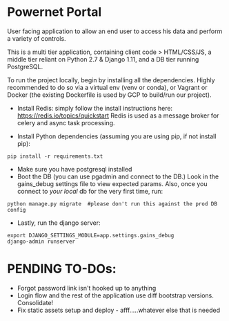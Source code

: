 # Powernet Portal

User facing application to allow an end user to access his data and perform a variety of controls.

This is a multi tier application, containing client code > HTML/CSS/JS, a middle tier reliant on Python 2.7 & Django 1.11, and a DB tier running PostgreSQL.

To run the project locally, begin by installing all the dependencies. 
Highly recommended to do so via a virtual env (venv or conda), or Vagrant or Docker (the existing Dockerfile is used by GCP to build/run our project).

- Install Redis: simply follow the install instructions here: https://redis.io/topics/quickstart
Redis is used as a message broker for celery and async task processing.

- Install Python dependencies (assuming you are using pip, if not install pip):
```
pip install -r requirements.txt
```

- Make sure you have postgresql installed
- Boot the DB (you can use pgadmin and connect to the DB.) Look in the gains_debug settings file to view expected params. 
Also, once you connect to *your local* db for the very first time, run:
```
python manage.py migrate  #please don't run this against the prod DB config
```

- Lastly, run the django server:
```
export DJANGO_SETTINGS_MODULE=app.settings.gains_debug
django-admin runserver
```

# PENDING TO-DOs:
- Forgot password link isn't hooked up to anything
- Login flow and the rest of the application use diff bootstrap versions. Consolidate!
- Fix static assets setup and deploy - afff.....whatever else that is needed



